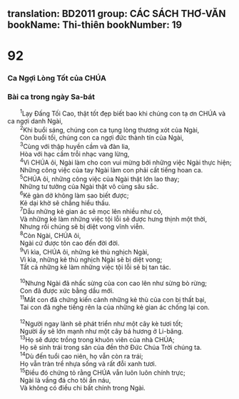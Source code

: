 translation: BD2011
group: CÁC SÁCH THƠ-VĂN
bookName: Thi-thiên 
bookNumber: 19
-------

<div class="title"><h1>92</h1><h3>Ca Ngợi Lòng Tốt của CHÚA</h3><h3>Bài ca trong ngày Sa-bát</h3></div>
<span class="verse thi_92_1">  <sup>1</sup>Lạy Ðấng Tối Cao, thật tốt đẹp biết bao khi chúng con tạ ơn CHÚA và ca ngợi danh Ngài,<br/></span>
<span class="verse thi_92_2">  <sup>2</sup>Khi buổi sáng, chúng con ca tụng lòng thương xót của Ngài,<br/>  Còn buổi tối, chúng con ca ngợi đức thành tín của Ngài,<br/></span>
<span class="verse thi_92_3">  <sup>3</sup>Cùng với thập huyền cầm và đàn lia,<br/>  Hòa với hạc cầm trỗi nhạc vang lừng,<br/></span>
<span class="verse thi_92_4">  <sup>4</sup>Vì CHÚA ôi, Ngài làm cho con vui mừng bởi những việc Ngài thực hiện;<br/>  Những công việc của tay Ngài làm con phải cất tiếng hoan ca.<br/></span>
<span class="verse thi_92_5">  <sup>5</sup>CHÚA ôi, những công việc của Ngài thật lớn lao thay;<br/>  Những tư tưởng của Ngài thật vô cùng sâu sắc.<br/></span>
<span class="verse thi_92_6">  <sup>6</sup>Kẻ gàn dở không làm sao biết được;<br/>  Kẻ dại khờ sẽ chẳng hiểu thấu.<br/></span>
<span class="verse thi_92_7">  <sup>7</sup>Dẫu những kẻ gian ác sẽ mọc lên nhiều như cỏ,<br/>  Và những kẻ làm những việc tội lỗi sẽ được hưng thịnh một thời,<br/>  Nhưng rồi chúng sẽ bị diệt vong vĩnh viễn.<br/></span>
<span class="verse thi_92_8">  <sup>8</sup>Còn Ngài, CHÚA ôi,<br/>  Ngài cứ được tôn cao đến đời đời.<br/></span>
<span class="verse thi_92_9">  <sup>9</sup>Vì kìa, CHÚA ôi, những kẻ thù nghịch Ngài,<br/>  Vì kìa, những kẻ thù nghịch Ngài sẽ bị diệt vong;<br/>  Tất cả những kẻ làm những việc tội lỗi sẽ bị tan tác.<br/><br/></span>
<span class="verse thi_92_10">  <sup>10</sup>Nhưng Ngài đã nhấc sừng của con cao lên như sừng bò rừng;<br/>  Con đã được xức bằng dầu mới.<br/></span>
<span class="verse thi_92_11">  <sup>11</sup>Mắt con đã chứng kiến cảnh những kẻ thù của con bị thất bại,<br/>  Tai con đã nghe tiếng rên la của những kẻ gian ác chống lại con.<br/><br/></span>
<span class="verse thi_92_12">  <sup>12</sup>Người ngay lành sẽ phát triển như một cây kè tươi tốt;<br/>  Người ấy sẽ lớn mạnh như một cây bá hương ở Li-băng.<br/></span>
<span class="verse thi_92_13">  <sup>13</sup>Họ sẽ được trồng trong khuôn viên của nhà CHÚA;<br/>  Họ sẽ sinh trái trong sân của đền thờ Ðức Chúa Trời chúng ta.<br/></span>
<span class="verse thi_92_14">  <sup>14</sup>Dù đến tuổi cao niên, họ vẫn còn ra trái;<br/>  Họ vẫn tràn trề nhựa sống và rất đỗi xanh tươi.<br/></span>
<span class="verse thi_92_15">  <sup>15</sup>Ðiều đó chứng tỏ rằng CHÚA vẫn luôn luôn chính trực;<br/>  Ngài là vầng đá cho tôi ẩn náu,<br/>  Và không có điều chi bất chính trong Ngài.<br/></span>

